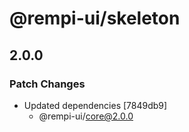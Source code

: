 # @rempi-ui/skeleton

## 2.0.0

### Patch Changes

- Updated dependencies [7849db9]
  - @rempi-ui/core@2.0.0
